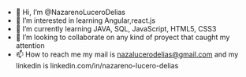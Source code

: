 - 👋 Hi, I’m @NazarenoLuceroDelias
- 👀 I’m interested in learning Angular,react.js
- 🌱 I’m currently learning JAVA, SQL, JavaScript, HTML5, CSS3
- 💞️ I’m looking to collaborate on any kind of proyect that caught my attention
- 📫 How to reach me my mail is nazalucerodelias@gmail.com and my linkedin is linkedin.com/in/nazareno-lucero-delias

<!---
NazarenoLuceroDelias/NazarenoLuceroDelias is a ✨ special ✨ repository because its `README.md` (this file) appears on your GitHub profile.
You can click the Preview link to take a look at your changes.
--->
